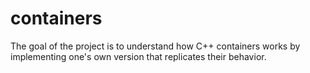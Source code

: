 # containers

The goal of the project is to understand how C++ containers works by implementing one's own version that replicates their behavior.
